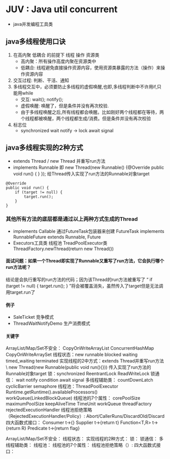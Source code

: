 # JUV : Java util concurrent
* java并发编程工具类

## java多线程使用口诀 
1. 在高内聚 低耦合 的前提下  线程 操作 资源类
    * 高内聚：所有操作高度内聚在资源类中
    * 低耦合: 线程避免直接操作资源内容，使用资源类暴露的方法（操作）来操作资源内容
2. 交互过程: 判断、干活、通知
3. 多线程交互中，必须要防止多线程的虚假唤醒,也即,多线程判断中不许用if,只能用while
    * 交互: wait(); notify();
    * 虚假唤醒: 唤醒了，但是条件并没有再次校验.
    * 由于多线程唤醒之后,所有线程都会唤醒。比如刚好两个线程都在等待，两个线程都被唤醒，两个线程都生成/消费。但是条件并没有再次校验
4. 标志位
    * synchronized wait notify -> lock await signal
    


## java多线程实现的2种方式
* extends Thread / new Thread 并重写run方法
* implements Runnable 即 new Thread(new Runnable() {@Override public void run() { } }); 给Thread传入实现了run方法的Runnable对象target
```
@Override
public void run() {
    if (target != null) {
        target.run();
    }
}
```

### 其他所有方法的底层都是通过以上两种方式生成的Thread
* implements Callable<T> 通过FutureTask包装器来创建 FutureTask<V> implements RunnableFuture<V> extends Runnable, Future<V>
* Executors工具类 线程池 TreadPoolExecutor类  ThreadFactory.newThread(return new Thread())

#### 面试问题：如果一个Thread即实现了Runnable又重写了run方法，它会执行哪个run方法呢？
 结论是会执行重写的run方法的代码；因为该Thread的run方法被重写了 “ if (target != null) { target.run(); } ”将会被覆盖消失，虽然传入了target但是无法调用target.run了 

#### 例子
* SaleTicket 竞争模式
* ThreadWaitNotifyDemo 生产消费模式


#### 关键字

ArrayList/Map/Set不安全： CopyOnWriteArrayList  ConcurrentHashMap CopyOnWriteArraySet
线程状态：new runnable blocked waiting timed_waiting terminated 
实现线程的2中方式：extends Thread并重写run方法 \ new Thread(new Runnable(public void run(){})) 传入实现了run方法的Runnable对象target
锁：synchronized ReentrantLock ReadWriteLock
锁通信： wait notify condition await signal 
多线程辅助类： countDownLatch cyclicBarrier semaphore
线程池：ThreadPoolExecutor Runtime.getRuntime().availableProcessors() workQueue(LinkedBlockQueue)
线程池的7个属性： corePoolSize maximumPoolSize keepAliveTime TimeUnit workQueue threadFactory rejectedExecutionHandler
线程池拒绝策略（RejectedExecutionHandler/Policy）: Abort/CallerRuns/DiscardOld/Discard
四大函数式接口： Consumer<T> t->{} Supplier<T> t->{return t} Function<T,R> t->{return R} Predicate<T> t->{return flag}


ArrayList/Map/Set不安全：
线程状态：
实现线程的2种方式：
锁：
锁通信： 
多线程辅助类：
线程池：
线程池的7个属性：
线程池拒绝策略（）: 
四大函数式接口：


